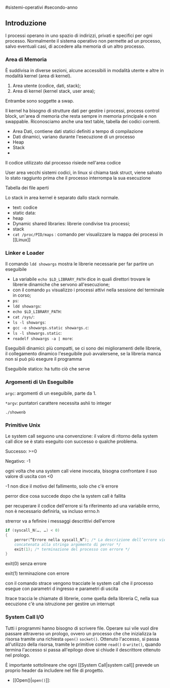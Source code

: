 #sistemi-operativi #secondo-anno 

## Introduzione

I processi operano in uno spazio di indirizzi, privati e specifici per ogni processo. Normalmente il sistema operativo non permette ad un processo, salvo eventuali casi, di accedere alla memoria di un altro processo. 

### Area di Memoria

È suddivisa in diverse sezioni, alcune accessibili in modalità utente e altre in modalità kernel (area di kernel). 

1. Area utente (codice, dati, stack);
2. Area di kernel (kernel stack, user area);

Entrambe sono soggette a swap.

Il kernel ha bisogno di strutture dati per gestire i processi, process control block, un'area di memoria che resta sempre in memoria principale e non swappable. Riconosciamo anche una text table, tabella dei codici correnti.

- Area Dati, contiene dati statici definiti a tempo di compilazione
- Dati dinamici, variano durante l'esecuzione di un processo
- Heap
- Stack
- 

Il codice utilizzato dal processo risiede nell'area codice

User area vecchi sistemi codici, in linux si chiama task struct, viene salvato lo stato raggiunto prima che il processo interrompa la sua esecuzione

Tabella dei file aperti

Lo stack in area kernel è separato dallo stack normale.

- text: codice
- static data:
- heap
- Dynamic shared libraries: librerie condivise tra processi;
- stack
- `cat /proc/PID/maps` : comando per visualizzare la mappa dei processi in [[Linux]]

### Linker e Loader

Il comando `ldd showargs` mostra le librerie necessarie per far partire un eseguibile

- La variabile `echo $LD_LIBRARY_PATH` dice in quali direttori trovare le librerie dinamiche che servono all'esecuzione;
- con il comando `ps` visualizzo i processi attivi nella sessione del terminale in corso;
- `ps`: 
- `ldd showargs`:
- `echo $LD_LIBRARY_PATH`:
- `cat /sys/`: 
- `ls -l showargs`:
- `gcc -o showargs.static showargs.c`:
- `ls -l showargs.static`: 
- `readelf showargs -a | more`:  

Eseguibili dinamici: più compatti, se ci sono dei miglioramenti delle librerie, il collegamento dinamico l'eseguibile può avvalersene, se la libreria manca non si può più esegure il programma

Eseguibile statico: ha tutto ciò che serve

### Argomenti di Un Eseguibile

`argc`: argomenti di un eseguibile, parte da 1.

`*argv`: puntatori carattere necessita ashii to integer

`./showenb`

### Primitive Unix

Le system call seguono una convenzione: il valore di ritorno della system call dice se è stato eseguito con successo o qualche problema.

Successo: >=0

Negativo: -1

ogni volta che una system call viene invocata, bisogna confrontare il suo valore di uscita con <0

-1 non dice il motivo del fallimento, solo che c'è errore

perror dice cosa succede dopo che la system call è fallita

per recuperare il codice dell'errore si fa riferimento ad una variabile errno, non è necessario definirla, va incluso errno.h

strerror va a fefinire i messaggi descrittivi dell'errore

```c
if (syscall_N(…, …) < 0)
{
	perror(“Errore nella syscall_N”); /* La descrizione dell’errore viene
	concatenata alla stringa argomento di perror */
	exit(1); /* terminazione del processo con errore */
}
```

exit(0) senza errore

exit(1) terminazione con errore

con il comando strace vengono tracciate le system call che il processo esegue con parametri d ingresso e parametri di uscita

ltrace traccia le chiamate di librerie, come quella della libreria C, nella sua eecuzione c'è una istruzione per gestire un interrupt

### System Call I/O

Tutti i programmi hanno bisogno di scrivere file. Operare sui vile vuol dire passare attraverso un prologo, ovvero un processo che che inizializza la risorsa tramite una richiesta `open()` `socket()`. Ottenuto l'accesso, si passa all'utilizzo della risorsa, tramite le primitive come `read()` o `write()`, quando termina l'accesso si passa all'epilogo dove si chiude il descrittore ottenuto nel prologo.

È importante sottolineare che ogni [[System Call|system call]] prevede un proprio header da includere nel file di progetto. 

- [[Open()|`open()`]]:  